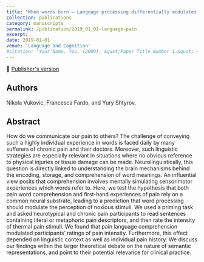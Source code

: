 ```yaml
---
title: "When words burn – Language processing differentially modulates pain perception in typical and chronic pain populations"
collection: publications
category: manuscripts
permalink: /publication/2019_01_01-language-pain
excerpt:
date: 2019-01-01
venue: 'Language and Cognition'
#citation: 'Your Name, You. (2009). &quot;Paper Title Number 1.&quot; <i>Journal 1</i>. 1(1).'
---
```


<!--more-->

📄 [Publisher's version](https://www.cambridge.org/core/journals/language-and-cognition/article/when-words-burn-language-processing-differentially-modulates-pain-perception-in-typical-and-chronic-pain-populations/47904639CB1E7B751411F8FE365720ED)

## Authors
Nikola Vukovic, Francesca Fardo, and Yury Shtyrov.

## Abstract
How do we communicate our pain to others? The challenge of conveying such a highly individual experience in words is faced daily by many sufferers of chronic pain and their doctors. Moreover, such linguistic strategies are especially relevant in situations where no obvious reference to physical injuries or tissue damage can be made. Neurolinguistically, this question is directly linked to understanding the brain mechanisms behind the encoding, storage, and comprehension of word meanings. An influential view posits that comprehension involves mentally simulating sensorimotor experiences which words refer to. Here, we test the hypothesis that both pain word comprehension and first-hand experiences of pain rely on a common neural substrate, leading to a prediction that word processing should modulate the perception of noxious stimuli. We used a priming task and asked neurotypical and chronic pain participants to read sentences containing literal or metaphoric pain descriptors, and then rate the intensity of thermal pain stimuli. We found that pain language comprehension modulated participants’ ratings of pain intensity. Furthermore, this effect depended on linguistic context as well as individual pain history. We discuss our findings within the larger theoretical debate on the nature of semantic representations, and point to their potential relevance for clinical practice.